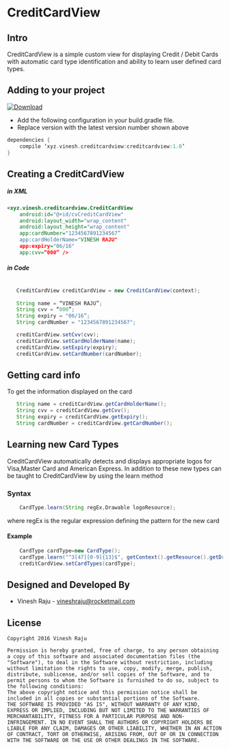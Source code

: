 # CreditCardView


Intro
------

CreditCardView is a simple custom view for displaying Credit / Debit Cards with automatic card type identification and ability to learn user defined card types. 

Adding to your project
------------------------

[ ![Download](https://api.bintray.com/packages/vineshraju/maven/CreditCardView/images/download.svg) ](https://bintray.com/vineshraju/maven/CreditCardView/_latestVersion)


- Add the following configuration in your build.gradle file.
- Replace version with the latest version number shown above

```gradle
dependencies {
    compile ‘xyz.vinesh.creditcardview:creditcardview:1.0’
}
```


Creating a CreditCardView
--------------------------
##### in XML
```xml
<xyz.vinesh.creditcardview.CreditCardView 
	android:id="@+id/cvCreditCardView" 
	android:layout_width="wrap_content" 
	android:layout_height="wrap_content" 
	app:cardNumber="1234567891234567” 
	app:cardHolderName="VINESH RAJU" 
	app:expiry="06/16"
	app:cvv=“000” />

```

##### in Code

```java

   CreditCardView creditCardView = new CreditCardView(context);
   
   String name = “VINESH RAJU”;
   String cvv = “000”;
   String expiry = "06/16”;
   String cardNumber = "1234567891234567";

   creditCardView.setCvv(cvv);
   creditCardView.setCardHolderName(name);
   creditCardView.setExpiry(expiry);
   creditCardView.setCardNumber(cardNumber);

```

Getting card info
---------------------

To get the information displayed on the card

```java
   String name = creditCardView.getCardHolderName();
   String cvv = creditCardView.getCvv();
   String expiry = creditCardView.getExpiry();
   String cardNumber = creditCardView.getCardNumber();
```


Learning new Card Types
----------------------

CreditCardView automatically detects and displays appropriate logos for Visa,Master Card and American Express. In addition to these new types can be taught to CreditCardView by using the learn method

### Syntax

```java
	CardType.learn(String regEx,Drawable logoResource);
```
where regEx is the regular expression defining the pattern for the new card

#### Example

```java
	CardType cardType=new CardType();
	cardType.learn("^3[47][0-9]{13}$", getContext().getResource().getDrawable(R.drawable.am_ex_logo));
	creditCardView.setCardTypes(cardType);
```



Designed and Developed By
------------

* Vinesh Raju - <vineshraju@rocketmail.com>


License
--------
```
Copyright 2016 Vinesh Raju

Permission is hereby granted, free of charge, to any person obtaining a copy of this software and associated documentation files (the "Software"), to deal in the Software without restriction, including without limitation the rights to use, copy, modify, merge, publish, distribute, sublicense, and/or sell copies of the Software, and to permit persons to whom the Software is furnished to do so, subject to the following conditions:
The above copyright notice and this permission notice shall be included in all copies or substantial portions of the Software.
THE SOFTWARE IS PROVIDED "AS IS", WITHOUT WARRANTY OF ANY KIND, EXPRESS OR IMPLIED, INCLUDING BUT NOT LIMITED TO THE WARRANTIES OF MERCHANTABILITY, FITNESS FOR A PARTICULAR PURPOSE AND NON-INFRINGEMENT. IN NO EVENT SHALL THE AUTHORS OR COPYRIGHT HOLDERS BE LIABLE FOR ANY CLAIM, DAMAGES OR OTHER LIABILITY, WHETHER IN AN ACTION OF CONTRACT, TORT OR OTHERWISE, ARISING FROM, OUT OF OR IN CONNECTION WITH THE SOFTWARE OR THE USE OR OTHER DEALINGS IN THE SOFTWARE.
```
